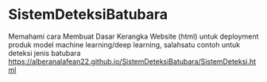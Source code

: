# SistemDeteksiBatubara

Memahami cara Membuat Dasar Kerangka Website (html) untuk deployment produk model machine learning/deep learning, salahsatu contoh untuk deteksi jenis batubara
https://alberanalafean22.github.io/SistemDeteksiBatubara/SistemDeteksi.html
